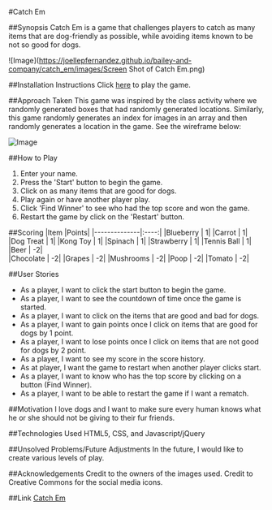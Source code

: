#Catch Em

##Synopsis
Catch Em is a game that challenges players to catch as many items that are dog-friendly as possible, while avoiding items known to be not so good for dogs.

![Image](https://joellepfernandez.github.io/bailey-and-company/catch_em/images/Screen Shot of Catch Em.png)

##Installation Instructions
Click [here](https://joellepfernandez.github.io/bailey-and-company/catch_em/index.html) to play the game.

##Approach Taken
This game was inspired by the class activity where we randomly generated boxes that had randomly generated locations. Similarly, this game randomly generates an index for images in an array and then randomly generates a location in the game. See the wireframe below:

![Image](https://joellepfernandez.github.io/bailey-and-company/catch_em/images/wireframe.png)

##How to Play
1. Enter your name.
2. Press the 'Start' button to begin the game.
3. Click on as many items that are good for dogs.
4. Play again or have another player play.
5. Click 'Find Winner' to see who had the top score and won the game.
6. Restart the game by click on the 'Restart' button.

##Scoring
|Item          |Points|
|--------------|:----:|
|Blueberry     |     1|
|Carrot        |     1|
|Dog Treat     |     1|
|Kong Toy      |     1|
|Spinach       |     1|
|Strawberry    |     1|
|Tennis Ball   |     1|
|Beer          |    -2|  
|Chocolate     |    -2|
|Grapes        |    -2|
|Mushrooms     |    -2|
|Poop          |    -2|
|Tomato        |    -2|

##User Stories
* As a player, I want to click the start button to begin the game.
* As a player, I want to see the countdown of time once the game is started.
* As a player, I want to click on the items that are good and bad for dogs.
* As a player, I want to gain points once I click on items that are good for dogs by 1 point.
* As a player, I want to lose points once I click on items that are not good for dogs by 2 point.
* As a player, I want to see my score in the score history.
* As at player, I want the game to restart when another player clicks start.
* As a player, I want to know who has the top score by clicking on a button (Find Winner).
* As a player, I want to be able to restart the game if I want a rematch.

##Motivation
I love dogs and I want to make sure every human knows what he or she should not be giving to their fur friends.

##Technologies Used
HTML5, CSS, and Javascript/jQuery

##Unsolved Problems/Future Adjustments
In the future, I would like to create various levels of play.

##Acknowledgements
Credit to the owners of the images used. Credit to Creative Commons for the social media icons.

##Link
[Catch Em](https://joellepfernandez.github.io/bailey-and-company/catch_em/index.html)

